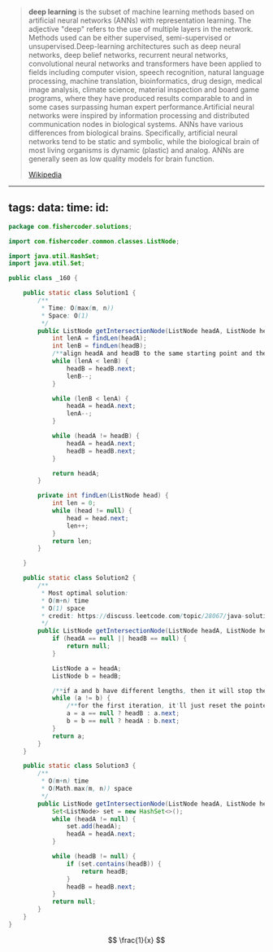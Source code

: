 
> **deep learning** is the subset of machine learning methods based on artificial neural networks (ANNs) with representation learning. The adjective "deep" refers to the use of multiple layers in the network. Methods used can be either supervised, semi-supervised or unsupervised.Deep-learning architectures such as deep neural networks, deep belief networks, recurrent neural networks, convolutional neural networks and transformers have been applied to fields including computer vision, speech recognition, natural language processing, machine translation, bioinformatics, drug design, medical image analysis, climate science, material inspection and board game programs, where they have produced results comparable to and in some cases surpassing human expert performance.Artificial neural networks were inspired by information processing and distributed communication nodes in biological systems. ANNs have various differences from biological brains. Specifically, artificial neural networks tend to be static and symbolic, while the biological brain of most living organisms is dynamic (plastic) and analog. ANNs are generally seen as low quality models for brain function.
>
> [Wikipedia](https://en.wikipedia.org/wiki/Deep%20learning)


---
tags: 
data: 
time: 
id:
---
```java
package com.fishercoder.solutions;

import com.fishercoder.common.classes.ListNode;

import java.util.HashSet;
import java.util.Set;

public class _160 {

    public static class Solution1 {
        /**
         * Time: O(max(m, n))
         * Space: O(1)
         */
        public ListNode getIntersectionNode(ListNode headA, ListNode headB) {
            int lenA = findLen(headA);
            int lenB = findLen(headB);
            /**align headA and headB to the same starting point and then move together until we find the intersection point*/
            while (lenA < lenB) {
                headB = headB.next;
                lenB--;
            }

            while (lenB < lenA) {
                headA = headA.next;
                lenA--;
            }

            while (headA != headB) {
                headA = headA.next;
                headB = headB.next;
            }

            return headA;
        }

        private int findLen(ListNode head) {
            int len = 0;
            while (head != null) {
                head = head.next;
                len++;
            }
            return len;
        }

    }

    public static class Solution2 {
        /**
         * Most optimal solution:
         * O(m+n) time
         * O(1) space
         * credit: https://discuss.leetcode.com/topic/28067/java-solution-without-knowing-the-difference-in-len
         */
        public ListNode getIntersectionNode(ListNode headA, ListNode headB) {
            if (headA == null || headB == null) {
                return null;
            }

            ListNode a = headA;
            ListNode b = headB;

            /**if a and b have different lengths, then it will stop the loop after second iteration*/
            while (a != b) {
                /**for the first iteration, it'll just reset the pointer to the head of another linkedlist*/
                a = a == null ? headB : a.next;
                b = b == null ? headA : b.next;
            }
            return a;
        }
    }

    public static class Solution3 {
        /**
         * O(m+n) time
         * O(Math.max(m, n)) space
         */
        public ListNode getIntersectionNode(ListNode headA, ListNode headB) {
            Set<ListNode> set = new HashSet<>();
            while (headA != null) {
                set.add(headA);
                headA = headA.next;
            }

            while (headB != null) {
                if (set.contains(headB)) {
                    return headB;
                }
                headB = headB.next;
            }
            return null;
        }
    }
}
```


$$
\frac{1}{x} 
$$




